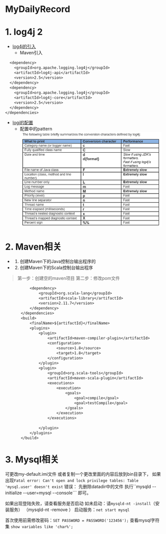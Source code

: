 # MyDailyRecord
# 1. log4j 2
* [log4j的引入](https://logging.apache.org/log4j/2.x/maven-artifacts.html)   
  * Maven引入
```<dependencies>
  <dependency>
    <groupId>org.apache.logging.log4j</groupId>
    <artifactId>log4j-api</artifactId>
    <version>2.5</version>
  </dependency>
  <dependency>
    <groupId>org.apache.logging.log4j</groupId>
    <artifactId>log4j-core</artifactId>
    <version>2.5</version>
  </dependency>
</dependencies>
```
* [logj的配置](https://logging.apache.org/log4j/2.x/manual/configuration.html)
  * 配置中的pattern
  ![](/Image/log4j-pattern.png)

#  2. Maven相关
* 1. 创建Maven下的Java控制台输出程序的
* 2. 创建Maven下的Scala控制台输出程序
> 第一步：创建空的maven项目
> 第二步：修改pom文件
```<dependencies>
           <dependency>
               <groupId>org.scala-lang</groupId>
               <artifactId>scala-library</artifactId>
               <version>2.11.7</version>
           </dependency>
       </dependencies>
       <build>
           <finalName>${artifactId}</finalName>
           <plugins>
               <plugin>
                   <artifactId>maven-compiler-plugin</artifactId>
                   <configuration>
                       <source>1.8</source>
                       <target>1.8</target>
                   </configuration>
               </plugin>
               <plugin>
                   <groupId>org.scala-tools</groupId>
                   <artifactId>maven-scala-plugin</artifactId>
                   <executions>
                       <execution>
                           <goals>
                               <goal>compile</goal>
                               <goal>testCompile</goal>
                           </goals>
                       </execution>
                   </executions>

               </plugin>
           </plugins>
       </build>
```
# 3. Mysql相关
可更改my-default.imi文件 或者复制一个更改里面的内容后放到bin目录下，
如果出现```Fatal error: Can't open and lock privilege tables: Table 'mysql.user' doesn't exist``` 错误：
先删除datadir中的文件
执行``mysqld --initialize --user=mysql --console``` 即可。

如果出现登陆失败，请查看服务是否启动
如未启动：请```mysqld-nt -install```（安装服务） （mysqld-nt -remove ）
启动服务：```net start mysql```

首次使用前需修改密码：````SET PASSWORD = PASSWORD('123456');````
查看mysql字符集 ```show variables like 'char%';```
